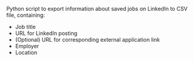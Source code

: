Python script to export information about saved jobs on LinkedIn to CSV file, containing:
- Job title
- URL for LinkedIn posting
- (Optional) URL for corresponding external application link
- Employer
- Location
